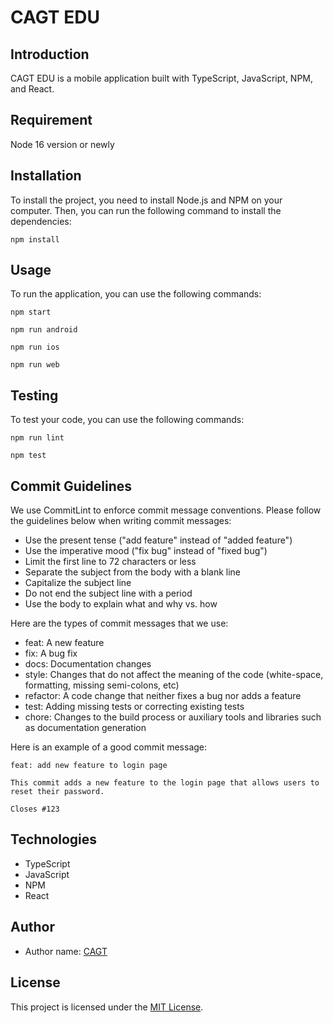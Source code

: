 # CAGT EDU

## Introduction

CAGT EDU is a mobile application built with TypeScript, JavaScript, NPM, and React.

## Requirement

Node 16 version or newly

## Installation

To install the project, you need to install Node.js and NPM on your computer. Then, you can run the following command to install the dependencies:

```
npm install
```

## Usage

To run the application, you can use the following commands:

```
npm start
```

```
npm run android
```

```
npm run ios
```

```
npm run web
```

## Testing

To test your code, you can use the following commands:

```
npm run lint
```

```
npm test
```

## Commit Guidelines

We use CommitLint to enforce commit message conventions. Please follow the guidelines below when writing commit messages:

- Use the present tense ("add feature" instead of "added feature")
- Use the imperative mood ("fix bug" instead of "fixed bug")
- Limit the first line to 72 characters or less
- Separate the subject from the body with a blank line
- Capitalize the subject line
- Do not end the subject line with a period
- Use the body to explain what and why vs. how

Here are the types of commit messages that we use:

- feat: A new feature
- fix: A bug fix
- docs: Documentation changes
- style: Changes that do not affect the meaning of the code (white-space, formatting, missing semi-colons, etc)
- refactor: A code change that neither fixes a bug nor adds a feature
- test: Adding missing tests or correcting existing tests
- chore: Changes to the build process or auxiliary tools and libraries such as documentation generation

Here is an example of a good commit message:

```
feat: add new feature to login page

This commit adds a new feature to the login page that allows users to reset their password.

Closes #123
```

## Technologies

- TypeScript
- JavaScript
- NPM
- React

## Author

- Author name: [CAGT](https://github.com/minhducdma)

## License

This project is licensed under the [MIT License](https://opensource.org/licenses/MIT).
